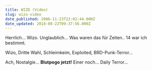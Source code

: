 ```yaml
---
title: WIZO (Video)
slug: wizo-video
date_published: 2006-11-23T22:02:44.000Z
date_updated: 2018-08-22T09:37:56.000Z
---
```


Herrlich... Wizo. Unglaublich... Was waren das für Zeiten.. 14 war ich bestimmt.

Wizo, Dritte Wahl, Schleimkeim, Exploited, BRD-Punk-Terror...

Ach, Nostalgie... **Blutpogo jetzt!**
Einer noch... Daily Terror...
